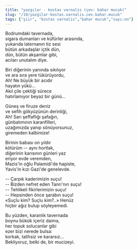 ```yaml
---
title: "yazgılar - kostas varnalis (çev: bahar mucuk)"
slug: "/10/yazgilar-kostas.varnalis.cev.bahar.mucuk"
tags: ["şiir", "kostas varnalis","bahar mucuk","sayı:on"]
---
```


Bodrumdaki tavernada,  
sigara dumanları ve küfürler arasında,\
yukarıda laternanın tiz sesi\
bütün arkadaşlar içtik dün,\
dün, bütün akşamlar gibi,\
acıları unutalım diye.

Biri diğerinin yanında sıkılıyor\
ve ara sıra yere tükürüyordu,\
Ah! Ne büyük bir acıdır\
hayatın yükü...\
Akıl çile çektiği sürece\
hatırlamıyor beyaz bir günü...

Güneş ve firuze deniz\
ve sefih gökyüzünün derinliği,\
Ah! Sarı şeffaflığı şafağın,\
günbatımının karanfilleri,\
uzağımızda yanıp sönüyorsunuz,\
giremeden kalbimize!

Birinin babası on yıldır\
kötürüm -- aynı hortlak,\
diğerinin karısının günleri yaz\
eriyor evde veremden,\
Mazis'in oğlu Palamidi'de hapiste,\
Yavis'in kızı Gazi'de genelevde.

-- Çarpık kaderimizin suçu!\
-- Bizden nefret eden Tanrı'nın suçu!\
-- Tehlikeli fikirlerimizin suçu!\
-- Hepsinden önce şarabın suçu!\
«Suçlu kim? Suçlu kim?..» Henüz\
hiçbir ağız bulup söyleyemedi.

Bu yüzden, karanlık tavernada\
boynu bükük içeriz daima,\
her topuk solucanlar gibi\
ezer bizi nerede bulsa:\
korkak, talihsiz ve kararsız...\
Bekliyoruz, belki de, bir mucizeyi.
